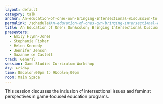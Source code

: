 ```yaml
---
layout: default
category: talk
anchor: An-education-of-ones-own-bringing-intersectional-discussion-to-games-education
permalink: /schedule#An-education-of-ones-own-bringing-intersectional-discussion-to-games-education
title: An Education of One's Own&colon; Bringing Intersectional Discussion to Games Education
presenters:
  - Emily Flynn-Jones
  - Stephanie Fisher
  - Helen Kennedy
  - Jennifer Jenson
  - Suzanne de Castell
track: General
session: Game Studies Curriculum Workshop
day: Friday
time: 8&colon;00pm to 9&colon;00pm
room: Main Space
---
```

This session discusses the inclusion of intersectional issues and feminist perspectives in game-focused education programs. 